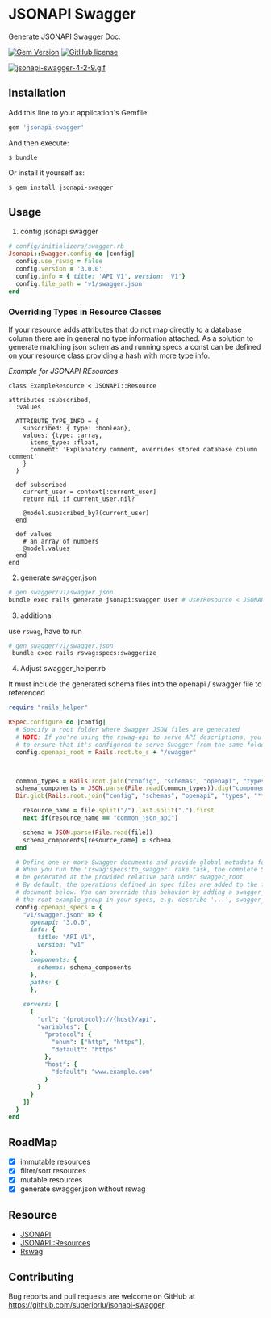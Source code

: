 # JSONAPI Swagger

Generate JSONAPI Swagger Doc.

[![Gem Version](https://img.shields.io/gem/v/jsonapi-swagger.svg)](https://rubygems.org/gems/jsonapi-swagger)
[![GitHub license](https://img.shields.io/github/license/superiorlu/jsonapi-swagger.svg)](https://github.com/superiorlu/jsonapi-swagger/blob/master/LICENSE)

[![jsonapi-swagger-4-2-9.gif](https://i.loli.net/2019/05/05/5ccebf5e782b7.gif)](https://i.loli.net/2019/05/05/5ccebf5e782b7.gif)

## Installation

Add this line to your application's Gemfile:

```ruby
gem 'jsonapi-swagger'
```

And then execute:

    $ bundle

Or install it yourself as:

    $ gem install jsonapi-swagger

## Usage

 1. config jsonapi swagger
```rb
# config/initializers/swagger.rb
Jsonapi::Swagger.config do |config|
  config.use_rswag = false
  config.version = '3.0.0'
  config.info = { title: 'API V1', version: 'V1'}
  config.file_path = 'v1/swagger.json'
end
```

### Overriding Types in Resource Classes

If your resource adds attributes that do not map directly to a database column there are in general no type information attached. As a solution to generate matching json schemas and running specs a const can be defined on your resource class providing a hash with more type info.

*Example for JSONAPI REsources*

```
class ExampleResource < JSONAPI::Resource

attributes :subscribed,
  :values

  ATTRIBUTE_TYPE_INFO = {
    subscribed: { type: :boolean},
    values: {type: :array, 
      items_type: :float, 
      comment: 'Explanatory comment, overrides stored database column comment'
    }
  }

  def subscribed
    current_user = context[:current_user]
    return nil if current_user.nil?

    @model.subscribed_by?(current_user)
  end

  def values
    # an array of numbers
    @model.values
  end
end
```


2. generate swagger.json

```sh
# gen swagger/v1/swagger.json
bundle exec rails generate jsonapi:swagger User # UserResource < JSONAPI::Resource
```

3. additional

 use `rswag`, have to run

```sh
# gen swagger/v1/swagger.json
 bundle exec rails rswag:specs:swaggerize
```


4. Adjust swagger_helper.rb

It must include the generated schema files into the openapi / swagger file to referenced

```ruby
require "rails_helper"

RSpec.configure do |config|
  # Specify a root folder where Swagger JSON files are generated
  # NOTE: If you're using the rswag-api to serve API descriptions, you'll need
  # to ensure that it's configured to serve Swagger from the same folder
  config.openapi_root = Rails.root.to_s + "/swagger"



  common_types = Rails.root.join("config", "schemas", "openapi", "types", "common_json_api.schema.json")
  schema_components = JSON.parse(File.read(common_types)).dig("components", "schemas") || {}
  Dir.glob(Rails.root.join("config", "schemas", "openapi", "types", "**.schema.json")).each do |file|

    resource_name = file.split("/").last.split(".").first
    next if(resource_name == "common_json_api")

    schema = JSON.parse(File.read(file))
    schema_components[resource_name] = schema
  end

  # Define one or more Swagger documents and provide global metadata for each one
  # When you run the 'rswag:specs:to_swagger' rake task, the complete Swagger will
  # be generated at the provided relative path under swagger_root
  # By default, the operations defined in spec files are added to the first
  # document below. You can override this behavior by adding a swagger_doc tag to the
  # the root example_group in your specs, e.g. describe '...', swagger_doc: 'v2/swagger.json'
  config.openapi_specs = {
    "v1/swagger.json" => {
      openapi: "3.0.0",
      info: {
        title: "API V1",
        version: "v1"
      },
      components: {
        schemas: schema_components
      },
      paths: {
      },

    servers: [
      {
        "url": "{protocol}://{host}/api",
        "variables": {
          "protocol": {
            "enum": ["http", "https"],
            "default": "https"
          },
          "host": {
            "default": "www.example.com"
          }
        }
      }
    ]}
  }
end
```

## RoadMap

- [x] immutable resources
- [x] filter/sort resources
- [x] mutable resources
- [x] generate swagger.json without rswag

## Resource

- [JSONAPI](https://jsonapi.org/)
- [JSONAPI::Resources](http://jsonapi-resources.com/)
- [Rswag](https://github.com/domaindrivendev/rswag)

## Contributing

Bug reports and pull requests are welcome on GitHub at
https://github.com/superiorlu/jsonapi-swagger.
